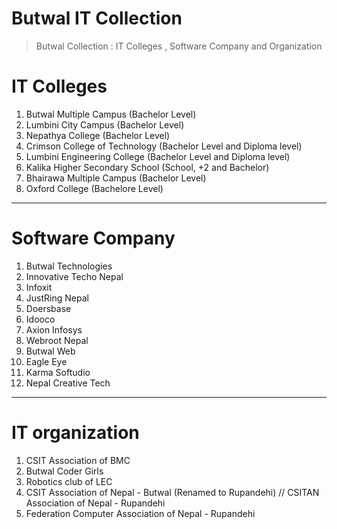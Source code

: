 # Butwal IT Collection

> Butwal Collection : IT Colleges , Software Company and Organization 

# IT Colleges 
1. Butwal Multiple Campus (Bachelor Level)
2. Lumbini City Campus (Bachelor Level)
3. Nepathya College (Bachelor Level)
4. Crimson College of Technology (Bachelor Level and Diploma level)
5. Lumbini Engineering College (Bachelor Level and Diploma level)
6. Kalika Higher Secondary School (School, +2 and Bachelor)
7. Bhairawa Multiple Campus (Bachelor Level)
8. Oxford College (Bachelore Level)

---

# Software Company 
1. Butwal Technologies
2. Innovative Techo Nepal
3. Infoxit
4. JustRing Nepal
5. Doersbase
6. Idooco
7. Axion Infosys
8. Webroot Nepal
9. Butwal Web
10. Eagle Eye
11. Karma Softudio
12. Nepal Creative Tech
---

# IT organization
1. CSIT Association of BMC
2. Butwal Coder Girls
3. Robotics club of LEC
4. CSIT Association of Nepal - Butwal (Renamed to Rupandehi) // CSITAN Association of Nepal - Rupandehi
5. Federation Computer Association of Nepal - Rupandehi
